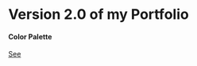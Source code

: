 # Version 2.0 of my Portfolio

#### Color Palette

[See](https://www.colorhunt.co/palette/111d5ec70039f37121c0e218)
